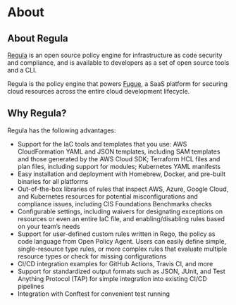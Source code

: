 # About

## About Regula

[Regula](https://github.com/fugue/regula) is an open source policy engine for infrastructure as code security and compliance, and is available to developers as a set of open source tools and a CLI.

Regula is the policy engine that powers [Fugue](https://www.fugue.co), a SaaS platform for securing cloud resources across the entire cloud development lifecycle.

## Why Regula?

Regula has the following advantages:

- Support for the IaC tools and templates that you use: AWS CloudFormation YAML and JSON templates, including SAM templates and those generated by the AWS Cloud SDK; Terraform HCL files and plan files, including support for modules; Kubernetes YAML manifests
- Easy installation and deployment with Homebrew, Docker, and pre-built binaries for all platforms
- Out-of-the-box libraries of rules that inspect AWS, Azure, Google Cloud, and Kubernetes resources for potential misconfigurations and compliance issues, including CIS Foundations Benchmarks checks
- Configurable settings, including waivers for designating exceptions on resources or even an entire IaC file, and enabling/disabling rules based on your team’s needs
- Support for user-defined custom rules written in Rego, the policy as code language from Open Policy Agent. Users can easily define simple, single-resource type rules, or more complex rules that evaluate multiple resource types or check for missing configurations
- CI/CD integration examples for GitHub Actions, Travis CI, and more
- Support for standardized output formats such as JSON, JUnit, and Test Anything Protocol (TAP) for simple integration into existing CI/CD pipelines
- Integration with Conftest for convenient test running